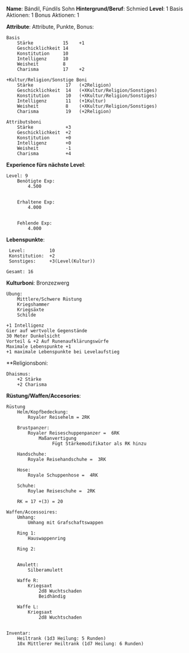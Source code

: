 **Name**:  Bándil, Fúndils Sohn
**Hintergrund/Beruf**: Schmied
**Level**: 1
Basis Aktionen: 1
Bonus Aktionen:  1


**Attribute**:
	Attribute, Punkte, Bonus:
	
	Basis
		Stärke           15    +1
		Geschicklichkeit 14    
		Konstitution     10    
		Intelligenz      10    
		Weisheit         8     
		Charisma         17    +2
	
	+Kultur/Religion/Sonstige Boni
		Stärke            17   (+2Religion)
		Geschicklichkeit  14   (+XKultur/Religion/Sonstiges)
		Konstitution      10   (+XKultur/Religion/Sonstiges)
		Intelligenz       11   (+1Kultur)
		Weisheit          8    (+XKultur/Religion/Sonstiges)
		Charisma          19   (+2Religion)
	
	Attributsboni
		Stärke            +3
		Geschicklichkeit  +2
		Konstitution      +0
		Intelligenz       +0
		Weisheit          -1
		Charisma          +4


**Experience fürs nächste Level**:
	
	Level: 9
		Benötigte Exp:
			4.500
			
		
		Erhaltene Exp:
			4.000
			
		
		Fehlende Exp:
			4.000
			


**Lebenspunkte**:
	
	 Level:         10
	 Konstitution:  +2
	 Sonstiges:     +3(Level(Kultur))

	Gesamt: 16


**Kulturboni**:
	Bronzezwerg
	
	Übung:
		Mittlere/Schwere Rüstung
		Kriegshammer
		Kriegsäxte
		Schilde
	
	+1 Intelligenz
	Gier auf wertvolle Gegenstände
	30 Meter Dunkelsicht
	Vorteil & +2 Auf Runenaufklärungswürfe
	Maximale Lebenspunkte +1
	+1 maximale Lebenspunkte bei Levelaufstieg
	


**Religionsboni:
	
	Dhaismus:
		+2 Stärke
		+2 Charisma


**Rüstung/Waffen/Accesories**:  
	
	
	Rüstung
		Helm/Kopfbedeckung:
			Royaler Reisehelm = 2RK
		
		Brustpanzer:  
			Royaler Reiseschuppenpanzer =  6RK
				Maßanvertigung
					 Fügt Stärkemodifikator als RK hinzu 
		
		Handschuhe:
			Royale Reisehandschuhe =  3RK 
		
		Hose:  
			Royale Schuppenhose =  4RK
		
		Schuhe:
			Roylae Reiseschuhe =  2RK  
		
		RK = 17 +(3) = 20
	
	Waffen/Accessoires:
		Umhang:
			Umhang mit Grafschaftswappen
		
		Ring 1:
			Hauswappenring
		
		Ring 2:
			
		
		Amulett:
			Silberamulett
		
		Waffe R:
			Kriegsaxt
				2d8 Wuchtschaden
				Beidhändig
		
		Waffe L:
			Kriegsaxt
				2d8 Wuchtschaden
		
	
	Inventar:
		Heiltrank (1d3 Heilung: 5 Runden)
		10x Mittlerer Heiltrank (1d7 Heilung: 6 Runden)
	
	